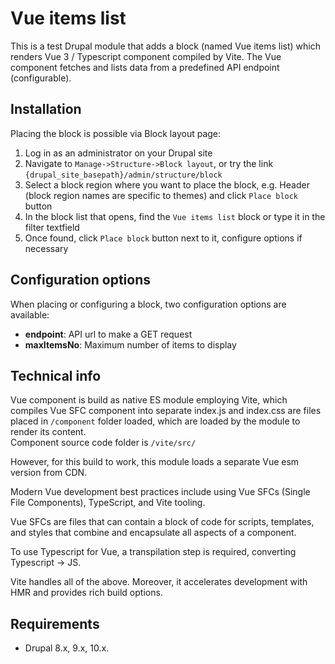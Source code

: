 # Vue items list

This is a test Drupal module that adds a block (named Vue items list) which renders Vue 3 / Typescript component
compiled by Vite.
The Vue component fetches and lists data from a predefined API endpoint (configurable).

## Installation

Placing the block is possible via Block layout page:

1. Log in as an administrator on your Drupal site
2. Navigate to `Manage->Structure->Block layout`, or try the
   link `{drupal_site_basepath}/admin/structure/block`
3. Select a block region where you want to place the block, e.g. Header (block region names are specific to themes) and
   click `Place block` button
4. In the block list that opens, find the `Vue items list` block or type it in the filter textfield
5. Once found, click `Place block` button next to it, configure options if necessary

## Configuration options

When placing or configuring a block, two configuration options are available:

- **endpoint**: API url to make a GET request
- **maxItemsNo**: Maximum number of items to display

## Technical info

Vue component is build as native ES module employing Vite, which compiles Vue SFC component into separate index.js and
index.css are files placed in `/component`
folder loaded, which are loaded by the module to render its content.   
Component source code folder is `/vite/src/`

However, for this build to work, this module loads a separate Vue esm version from CDN.

Modern Vue development best practices include using Vue SFCs (Single File Components), TypeScript, and Vite
tooling.

Vue SFCs are files that can contain a block of code for scripts, templates, and styles that combine and encapsulate
all aspects of a component.

To use Typescript for Vue, a transpilation step is required, converting Typescript -> JS.

Vite handles all of the above. Moreover, it accelerates development with HMR and provides rich build options.

## Requirements

* Drupal 8.x, 9.x, 10.x.

